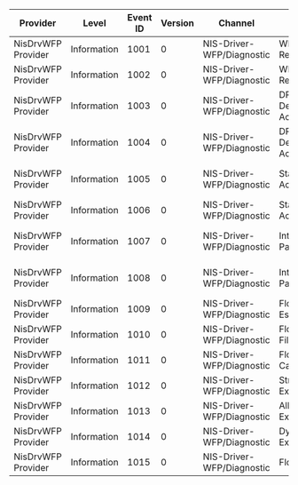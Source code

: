 Provider            |  Level        |  Event ID  |  Version  |  Channel                    |  Task                   |  Opcode  |  Keyword                 |  Message
--------------------|---------------|------------|-----------|-----------------------------|-------------------------|----------|--------------------------|---------------------------
NisDrvWFP Provider  |  Information  |  1001      |  0        |  NIS-Driver-WFP/Diagnostic  |  WFP Reinjection        |  Start   |  WfpReinjection          |  Begin WFP Reinjection
NisDrvWFP Provider  |  Information  |  1002      |  0        |  NIS-Driver-WFP/Diagnostic  |  WFP Reinjection        |  Stop    |  WfpReinjection          |  End WFP Reinjection
NisDrvWFP Provider  |  Information  |  1003      |  0        |  NIS-Driver-WFP/Diagnostic  |  DPC Deferred Action    |  Start   |  DeferredAction          |  Begin DPC Deferred Action
NisDrvWFP Provider  |  Information  |  1004      |  0        |  NIS-Driver-WFP/Diagnostic  |  DPC Deferred Action    |  Stop    |  DeferredAction          |  End DPC Deferred Action
NisDrvWFP Provider  |  Information  |  1005      |  0        |  NIS-Driver-WFP/Diagnostic  |  Stalled Actions        |  Start   |  StalledAction           |  Begin Stalled Action
NisDrvWFP Provider  |  Information  |  1006      |  0        |  NIS-Driver-WFP/Diagnostic  |  Stalled Actions        |  Stop    |  StalledAction           |  End Stalled Action
NisDrvWFP Provider  |  Information  |  1007      |  0        |  NIS-Driver-WFP/Diagnostic  |  Intercepted Packet     |  Start   |  InterceptedPacket       |  Begin Intercepted Packet
NisDrvWFP Provider  |  Information  |  1008      |  0        |  NIS-Driver-WFP/Diagnostic  |  Intercepted Packet     |  Stop    |  InterceptedPacket       |  End Intercepted Packet
NisDrvWFP Provider  |  Information  |  1009      |  0        |  NIS-Driver-WFP/Diagnostic  |  Flow Established       |          |  FlowEstablished         |
NisDrvWFP Provider  |  Information  |  1010      |  0        |  NIS-Driver-WFP/Diagnostic  |  Flow Filtered          |          |  FlowFiltered            |
NisDrvWFP Provider  |  Information  |  1011      |  0        |  NIS-Driver-WFP/Diagnostic  |  Flow Canceled          |          |  FlowCancelInterception  |
NisDrvWFP Provider  |  Information  |  1012      |  0        |  NIS-Driver-WFP/Diagnostic  |  Stream Irps Exhausted  |          |  StreamIrpsExhausted     |
NisDrvWFP Provider  |  Information  |  1013      |  0        |  NIS-Driver-WFP/Diagnostic  |  All Irps Exhausted     |          |  AllIrpsExhausted        |
NisDrvWFP Provider  |  Information  |  1014      |  0        |  NIS-Driver-WFP/Diagnostic  |  Dynamic Exclusion      |          |  DynamicExclusion        |  Dynamic Exclusion
NisDrvWFP Provider  |  Information  |  1015      |  0        |  NIS-Driver-WFP/Diagnostic  |  Flow                   |          |                          |  Flow